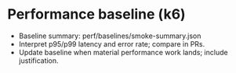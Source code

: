 # Performance baseline (k6)

- Baseline summary: perf/baselines/smoke-summary.json
- Interpret p95/p99 latency and error rate; compare in PRs.
- Update baseline when material performance work lands; include justification.
